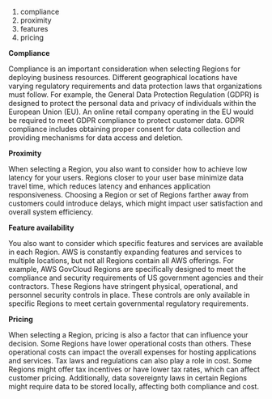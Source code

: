 1. compliance
2. proximity
3. features 
4. pricing


**Compliance**

Compliance is an important consideration when selecting Regions for deploying business resources. Different geographical locations have varying regulatory requirements and data protection laws that organizations must follow. For example, the General Data Protection Regulation (GDPR) is designed to protect the personal data and privacy of individuals within the European Union (EU). An online retail company operating in the EU would be required to meet GDPR compliance to protect customer data. GDPR compliance includes obtaining proper consent for data collection and providing mechanisms for data access and deletion.


**Proximity**

When selecting a Region, you also want to consider how to achieve low latency for your users. Regions closer to your user base minimize data travel time, which reduces latency and enhances application responsiveness. Choosing a Region or set of Regions farther away from customers could introduce delays, which might impact user satisfaction and overall system efficiency.


**Feature availability**

You also want to consider which specific features and services are available in each Region. AWS is constantly expanding features and services to multiple locations, but not all Regions contain all AWS offerings. For example, AWS GovCloud Regions are specifically designed to meet the compliance and security requirements of US government agencies and their contractors. These Regions have stringent physical, operational, and personnel security controls in place. These controls are only available in specific Regions to meet certain governmental regulatory requirements.


**Pricing**

When selecting a Region, pricing is also a factor that can influence your decision. Some Regions have lower operational costs than others. These operational costs can impact the overall expenses for hosting applications and services. Tax laws and regulations can also play a role in cost. Some Regions might offer tax incentives or have lower tax rates, which can affect customer pricing. Additionally, data sovereignty laws in certain Regions might require data to be stored locally, affecting both compliance and cost.